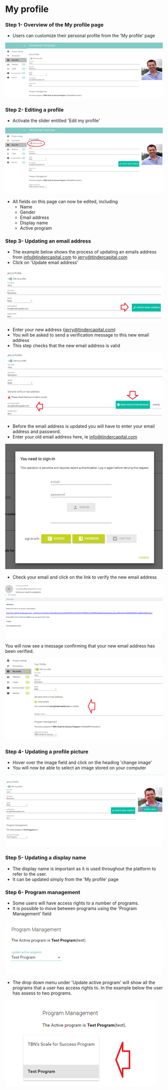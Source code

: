 # My profile

### Step 1- Overview of the My profile page

* Users can customize their personal profile from the 'My profile' page

![](<../../../../.gitbook/assets/image (120).png>)

### Step 2- Editing a profile

* Activate the slider entitled 'Edit my profile'&#x20;

![](<../../../../.gitbook/assets/image (122).png>)

* All fields on this page can now be edited, including
  * Name
  * Gender
  * Email address
  * Display name
  * Active program

### Step 3- Updating an email address

* The example below shows the process of updating an emails address from info@tindercapital.com to jerry@tindercapital.com
* Click on 'Update email address'

![](<../../../../.gitbook/assets/image (123).png>)

* Enter your new address (jerry@tindercapital.com)
* You will be asked to send a verification message to this new email address
* This step checks that the new email address is valid

![](<../../../../.gitbook/assets/image (127).png>)

* Before the email address is updated you will have to enter your email address and password.
* Enter your old email address here, ie info@tindercapital.com

![](<../../../../.gitbook/assets/image (125).png>)

* Check your email and click on the link to verify the new email address

![](<../../../../.gitbook/assets/image (128).png>)

You will now see a message confirming that your new email address has been verified.

![](<../../../../.gitbook/assets/image (126).png>)

### Step 4- Updating a profile picture

* Hover over the image field and click on the heading 'change image'
* You will now be able to select an image stored on your computer

![](<../../../../.gitbook/assets/image (129).png>)

### Step 5- Updating a display name

* The display name is important as it is used throughout the platform to refer to the user.
* It can be updated simply from the 'My profile' page

### Step 6- Program management

* Some users will have access rights to a number of programs.
* It is possible to move between programs using the 'Program Management' field

![](<../../../../.gitbook/assets/image (130).png>)

* The drop down menu under 'Update active program' will show all the programs that a user has access rights to.  In the example below the user has assess to two programs.

![](<../../../../.gitbook/assets/image (131).png>)
